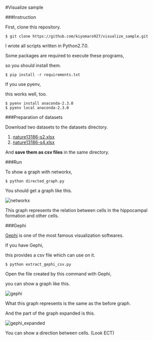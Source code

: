 #Visualize sample


###Instruction

First, clone this repository.

```
$ git clone https://github.com/kiyomaro927/visualize_sample.git
```

I wrote all scripts written in Python2.7.0.

Some packages are required to execute these programs,

so you should install them.

```
$ pip install -r requirements.txt
```

If you use pyenv,

this works well, too.

```
$ pyenv install anaconda-2.3.0
$ pyenv local anaconda-2.3.0
```

###Preparation of datasets

Download two datasets to the datasets directory.

1. [nature13186-s2.xlsx](http://www.nature.com/nature/journal/v508/n7495/extref/nature13186-s2.xlsx)
2. [nature13186-s4.xlsx](http://www.nature.com/nature/journal/v508/n7495/extref/nature13186-s4.xlsx)

And __save them as csv files__ in the same directory.

###Run

To show a graph with networkx,

```
$ python directed_graph.py
```

You should get a graph like this.

![networkx](https://raw.github.com/wiki/kiyomaro927/visualize_sample/images/hippocampal_connection_graph1.png)

This graph represents the relation between cells in the hippocampal formation and other cells.

###Gephi

[Gephi](https://gephi.org/) is one of the most famous visualization softwares.

If you have Gephi,

this provides a csv file which can use on it.

```
$ python extract_gephi_csv.py
```

Open the file created by this command with Gephi,

you can show a graph like this.

![gephi](https://raw.github.com/wiki/kiyomaro927/visualize_sample/images/hippocampal_connection_graph2.png)

What this graph represents is the same as the before graph.

And the part of the graph expanded is this.

![gephi_expanded](https://raw.github.com/wiki/kiyomaro927/visualize_sample/images/hippocampal_connection_graph3.png)

You can show a direction between cells. (Look ECT)
